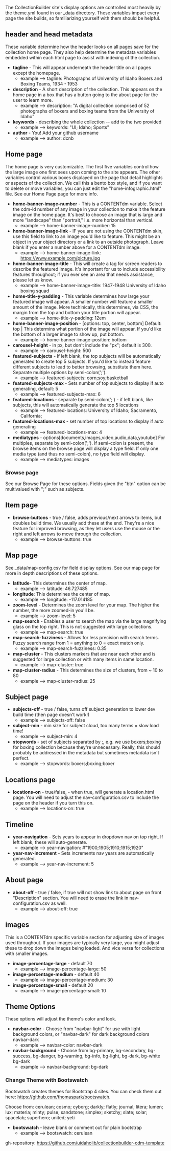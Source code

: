 The CollectionBuilder site's display options are controlled most heavily by the theme.yml found in our _data directory. These variables impact every page the site builds, so familiarizing yourself with them should be helpful. 


## header and head metadata
These variable determine how the header looks on all pages save for the collection home page. They also help determine the metadata variables embedded within each html page to assist with indexing of the collection.

- **tagline** - This will appear underneath the header title on all pages except the homepage.
    - example --> tagline: Photographs of University of Idaho Boxers and Boxing Teams, 1934 - 1953
- **description** - A short description of the collection. This appears on the home page in a box that has a button going to the about page for the user to learn more. 
    - example --> description: "A digital collection comprised of 52 photographs of boxers and boxing teams from the University of Idaho" 
- **keywords** - describing the whole collection -- add to the two provided
	- example --> keywords: "UI; Idaho; Sports"
- **author** - You! Add your github username 
	- example --> author: dcnb

## Home page
The home page is very customizable. The first five variables control how the large image one first sees upon coming to the site appears. The other variables control various boxes displayed on the page that detail highlights or aspects of the collection. We call this a bento box style, and if you want to delete or move variables, you can just edit the "home-infographic.html" file. See our Home Page page for more info. 

- **home-banner-image-number** - This is a CONTENTdm variable. Select the cdm-id number of any image in your collection to make it the feature image on the home page. It's best to choose an image that is large and more "landscape" than "portrait," i.e. more horizontal than vertical. 
	- example --> home-banner-image-number: 15
- **home-banner-image-link** - IF you are not using the CONTENTdm skin, use this field to link to an image you'd like to feature. This might be an object in your object directory or a link to an outside photograph. Leave blank if you enter a number above for a CONTENTdm image.
	- example --> home-banner-image-link: https://www.example.com/picture.jpg
- **home-banner-image-title** - This will create a tag for screen readers to describe the featured image. It's important for us to include accessibility features throughout; if you ever see an area that needs assistance, please let us know. 
	- example --> home-banner-image-title: 1947-1948 University of Idaho boxing squad 
- **home-title-y-padding** - This variable determines how large your featured image will appear. A smaller number will feature a smaller amount of the image. More techinically, this determines, via CSS, the margin from the top and bottom your title portion will appear.
	- example --> home-title-y-padding: 12em
- **home-banner-image-position** -  [options: top, center, bottom] Default: top | This determins what portion of the image will appear. If you'd like the bottom of a larger image to show up, put bottom. 
	- example --> home-banner-image-position: bottom
- **carousel-height** - in px, but don't include the "px"; default is 300.
	- example --> carousel-height: 500
- **featured-subjects** - If left blank, the top subjects will be automatically generated to create top 5 subjects. If you'd like to instead feature different subjects to lead to better browsing, substitute them here. Separate multiple options by semi-colon(';'). 
	- example --> featured-subjects: corn;soy;basketball
- **featured-subjects-max** - Sets number of top subjects to display if auto generating, default: 5
	- example --> featured-subjects-max: 6
- **featured-locations** - separate by semi-colon(';') - if left blank, like subjects, this will automatically generate the top 5 locations
	- example --> featured-locations: University of Idaho; Sacramento, California;
- **featured-locations-max** - set number of top locations to display if auto generating
	- example --> featured-locations-max: 4
- **mediatypes** - options[documents,images,video,audio,data,youtube] For multiples, separate by semi-colon(';'). If semi-colon is present, the browse items on the browse page will display a type field. If only one media type (and thus no semi-colon), no type field will display. 
	- example --> mediatypes: images

### Browse page
See our Browse Page for these options. Fields given the "btn" option can be multivalued with ";" such as subjects.

## Item page 
- **browse-buttons** - true / false, adds previous/next arrows to items, but doubles build time. We usually add these at the end. They're a nice feature for improved browsing, as they let users use the mouse or the right and left arrows to move through the collection. 
	- example --> browse-buttons: true

## Map page
See _data/map-config.csv for field display options. See our map page for more in depth descriptions of these options. 

- **latitude**- This determines the center of map.
	- example --> latitude: 46.727485 
- **longitude**: This determines the center of map.
	- example --> longitude: -117.014185
- **zoom-level** - Determines the zoom level for your map. The higher the number, the more zoomed-in you'll be. 
	- example --> zoom-level: 5
- **map-search** - Enables a user to search the map via the large magnifying glass on the top right. This is not suggested with large collections.
	- example --> map-search: true
- **map-search-fuzziness** - Allows for less precision with search terms. Fuzzy search range from 1 = anything to 0 = exact match only.
	- example --> map-search-fuzziness: 0.35
- **map-cluster** - This clusters markers that are near each other and is suggested for large collection or with many items in same location.
	- example --> map-cluster: true
- **map-cluster-radius** - This determines the size of clusters, from ~ 10 to 80
	- example --> map-cluster-radius: 25

## Subject page
- **subjects-off** - true / false, turns off subject generation to lower dev build time (then page doesn't work!)
	- example --> subjects-off: false
- **subject-min** - min size for subject cloud, too many terms = slow load time!
	- example --> subject-min: 4
- **stopwords** - set of subjects separated by ;, e.g. we use boxers;boxing for boxing collection because they're unnecessary. Really, this should probably be addressed in the metadata but sometimes metadata isn't perfect.
	- example --> stopwords: boxers;boxing;boxer

## Locations page
- **locations-on** - true/false, - when true, will generate a location.html page. You will need to adjust the nav-configuration.csv to include the page on the header if you turn this on. 
	- example --> locations-on: true

## Timeline
- **year-navigation** - Sets years to appear in dropdown nav on top right. If left blank, these will auto-generate. 
	- example --> year-navigation: #"1900;1905;1910;1915;1920"
- **year-nav-increment** - Sets increments nav years are automatically generated. 
	- example --> year-nav-increment: 5

## About page
- **about-off** - true / false, if true will not show link to about page on front "Description" section. You will need to erase the link in nav-configuration.csv as well. 
	- example --> about-off: true

## images 
This is a CONTENTdm specific variable section for adjusting size of images used throughout. If your images are typically very large, you might adjust these to drop down the images being loaded. And vice versa for collections with smaller images.

- **image-percentage-large** - default 70
	- example --> image-percentage-large: 50
- **image-percentage-medium** - default 40 
	- example --> image-percentage-medium: 30
- **image-percentage-small** - default 20
	- example --> image-percentage-small: 10

## Theme Options
These options will adjust the theme's color and look. 

- **navbar-color** - Choose from "navbar-light" for use with light background colors, or "navbar-dark" for dark background colors navbar-dark
	- example --> navbar-color: navbar-dark
- **navbar-background** - Choose from bg-primary, bg-secondary, bg-success, bg-danger, bg-warning, bg-info, bg-light, bg-dark, bg-white bg-dark
	- example --> navbar-background: bg-dark
    
### Change Theme with Bootswatch
Bootswatch creates themes for Bootstrap 4 sites. You can check them out here: <https://github.com/thomaspark/bootswatch>.

Choose from: cerulean; cosmo; cyborg; darkly; flatly; journal; litera; lumen; lux; materia; minty; pulse; sandstone; simplex; sketchy; slate; solar; spacelab; superhero; united; yeti 

- **bootswatch** - leave blank or comment out for plain bootstrap
	- example --> bootswatch: cerulean

gh-repository: https://github.com/uidaholib/collectionbuilder-cdm-template
